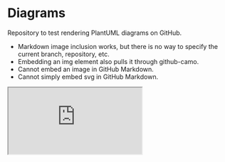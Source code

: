 # Diagrams

Repository to test rendering PlantUML diagrams on GitHub.

 * Markdown image inclusion works, but there is no way to specify the current 
   branch, repository, etc.
 * Embedding an img element also pulls it through github-camo.
 * Cannot embed an image in GitHub Markdown.
 * Cannot simply embed svg in GitHub Markdown.

<iframe id="iframe" src="http://www.schepers.cc/svg/blendups/smiley.svg">Please use a modern browser!</iframe>

